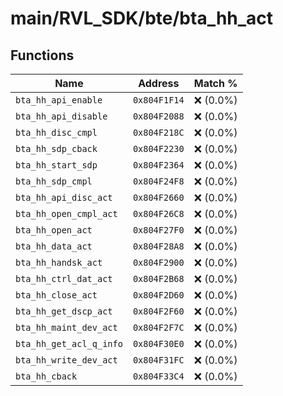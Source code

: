 # main/RVL_SDK/bte/bta_hh_act

## Functions

| Name | Address | Match % |
|------|---------|---------|
| `bta_hh_api_enable` | `0x804F1F14` | :x: (0.0%) |
| `bta_hh_api_disable` | `0x804F2088` | :x: (0.0%) |
| `bta_hh_disc_cmpl` | `0x804F218C` | :x: (0.0%) |
| `bta_hh_sdp_cback` | `0x804F2230` | :x: (0.0%) |
| `bta_hh_start_sdp` | `0x804F2364` | :x: (0.0%) |
| `bta_hh_sdp_cmpl` | `0x804F24F8` | :x: (0.0%) |
| `bta_hh_api_disc_act` | `0x804F2660` | :x: (0.0%) |
| `bta_hh_open_cmpl_act` | `0x804F26C8` | :x: (0.0%) |
| `bta_hh_open_act` | `0x804F27F0` | :x: (0.0%) |
| `bta_hh_data_act` | `0x804F28A8` | :x: (0.0%) |
| `bta_hh_handsk_act` | `0x804F2900` | :x: (0.0%) |
| `bta_hh_ctrl_dat_act` | `0x804F2B68` | :x: (0.0%) |
| `bta_hh_close_act` | `0x804F2D60` | :x: (0.0%) |
| `bta_hh_get_dscp_act` | `0x804F2F60` | :x: (0.0%) |
| `bta_hh_maint_dev_act` | `0x804F2F7C` | :x: (0.0%) |
| `bta_hh_get_acl_q_info` | `0x804F30E0` | :x: (0.0%) |
| `bta_hh_write_dev_act` | `0x804F31FC` | :x: (0.0%) |
| `bta_hh_cback` | `0x804F33C4` | :x: (0.0%) |